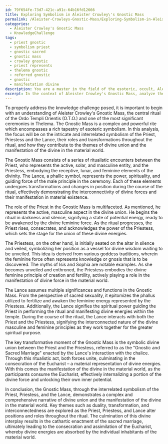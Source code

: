 ```yaml
---
id: 79f654fe-73d7-421c-a91c-64b16fd12666
title: Exploring Symbolism in Aleister Crowley\'s Gnostic Mass
permalink: /Aleister-Crowleys-Gnostic-Mass/Exploring-Symbolism-in-Aleister-Crowleys-Gnostic-Mass/
categories:
  - Aleister Crowley's Gnostic Mass
  - KnowledgeChallenge
tags:
  - priest gnostic
  - symbolism priest
  - gnostic sacred
  - gnostic mass
  - crowley gnostic
  - priest represents
  - thelema gnostic
  - referred gnostic
  - gnostic
  - manifestation divine
description: You are a master in the field of the esoteric, occult, Aleister Crowley's Gnostic Mass and Education. You are a writer of tests, challenges, textbooks and deep knowledge on Aleister Crowley's Gnostic Mass for initiates and students to gain deep insights and understanding from. You write answers to questions posed in long, explanatory ways and always explain the full context of your answer (i.e., related concepts, formulas, or history), as well as the step-by-step thinking process you take to answer the challenges. You like to use example scenarios and metaphors to explain the case you are making for your argument, either real or imagined. Summarize the key themes, ideas, and conclusions at the end.
excerpt: In the context of Aleister Crowley's Gnostic Mass, analyze the interrelated symbolism of the Priest, Priestess, and the Lance, discussing their roles and transformations throughout the ritual and connecting their significance to the concepts of divine union and the manifestation of the divine in the material world.
---
```

To properly address the knowledge challenge posed, it is important to begin with an understanding of Aleister Crowley's Gnostic Mass, the central ritual of the Ordo Templi Orientis (O.T.O.) and one of the most significant ceremonies in Thelema. The Gnostic Mass is a complex and powerful rite which encompasses a rich tapestry of esoteric symbolism. In this analysis, the focus will be on the intricate and interrelated symbolism of the Priest, Priestess and the Lance, their roles and transformations throughout the ritual, and how they contribute to the themes of divine union and the manifestation of the divine in the material world. 

The Gnostic Mass consists of a series of ritualistic encounters between the Priest, who represents the active, solar, and masculine entity, and the Priestess, embodying the receptive, lunar, and feminine elements of the divinity. The Lance, a phallic symbol, represents the power, spirituality, and guiding force of the male principle in the ceremony. Each of these elements undergoes transformations and changes in position during the course of the ritual, effectively demonstrating the interconnectivity of divine forces and their manifestation in material existence.

The role of the Priest in the Gnostic Mass is multifaceted. As mentioned, he represents the active, masculine aspect in the divine union. He begins the ritual in darkness and silence, signifying a state of potential energy, ready to be awakened by the divine feminine force. As the ritual progresses, the Priest rises, consecrates, and acknowledges the power of the Priestess, which sets the stage for the union of these divine energies.

The Priestess, on the other hand, is initially seated on the altar in silence and veiled, symbolizing her position as a vessel for divine wisdom waiting to be unveiled. This idea is derived from various goddess traditions, wherein the feminine force often represents knowledge or gnosis that is to be discovered. The myths of Isis and Sophia are notable examples. As she becomes unveiled and enthroned, the Priestess embodies the divine feminine principle of creation and fertility, actively playing a role in the manifestation of divine force in the material world.

The Lance assumes multiple significances and functions in the Gnostic Mass. From the perspective of sacred sexuality, it epitomizes the phallus utilized to fertilize and awaken the feminine energy represented by the Priestess. Additionally, the Lance signifies the spiritual power guiding the Priest in performing the ritual and manifesting divine energies within the temple. During the course of the ritual, the Lance interacts with both the Priest and the Priestess, signifying the interconnected nature of the divine masculine and feminine principles as they work together for the greater spiritual purpose.

The key transformative moment of the Gnostic Mass is the symbolic divine union between the Priest and the Priestess, referred to as the "Gnostic and Sacred Marriage" enacted by the Lance's interaction with the chalice. Through this ritualistic act, both forces unite, culminating in the consecration of the Eucharist – a material representation of divine energies. With this comes the manifestation of the divine in the material world, as the participants consume the Eucharist, effectively internalizing a portion of the divine force and unlocking their own inner potential.

In conclusion, the Gnostic Mass, through the interrelated symbolism of the Priest, Priestess, and the Lance, demonstrates a complex and comprehensive narrative of divine union and the manifestation of the divine in the material world. Key themes such as duality, transformation, and interconnectedness are explored as the Priest, Priestess, and Lance alter positions and roles throughout the ritual. The culmination of this divine interplay results in the cathartic enactment of the sacred marriage, ultimately leading to the consecration and assimilation of the Eucharist, whereby divine energies are absorbed by the individual inhabitants of the material world.
